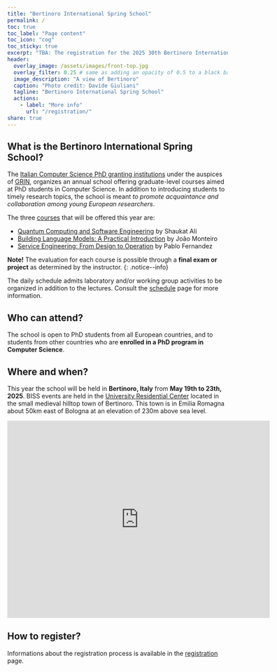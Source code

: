 ```yaml
---
title: "Bertinoro International Spring School"
permalink: /
toc: true
toc_label: "Page content"
toc_icon: "cog"
toc_sticky: true
excerpt: "TBA: The registration for the 2025 30th Bertinoro International Spring School edition."
header:
  overlay_image: /assets/images/front-top.jpg
  overlay_filter: 0.25 # same as adding an opacity of 0.5 to a black background
  image_description: "A view of Bertinoro"
  caption: "Photo credit: Davide Giuliani"
  tagline: "Bertinoro International Spring School"
  actions:
    - label: "More info"
      url: "/registration/"
share: true
---
```


## What is the Bertinoro International Spring School?

The [Italian Computer Science PhD granting institutions](http://www.disi.unige.it/dottorato/coordinamento/) under the auspices of [GRIN](http://www.grin-informatica.it/), organizes an annual school offering graduate-level courses aimed at PhD students in Computer Science.
In addition to introducing students to timely research topics, the school is meant _to promote acquaintance and collaboration among young European researchers_.

The three [courses](courses) that will be offered this year are:

* [Quantum Computing and Software Engineering](courses#quantum-computing-and-software-engineering) by Shaukat Ali
* [Building Language Models: A Practical Introduction](courses#building-language-models-a-practical-introduction) by João Monteiro
* [Service Engineering: From Design to Operation](courses#service-engineering-from-design-to-operation) by Pablo Fernandez

**Note!** The evaluation for each course is possible through a **final exam or project** as determined by the instructor.
{: .notice--info}

The daily schedule admits laboratory and/or working group activities to be organized in addition to the lectures.
Consult the [schedule](schedule) page for more information.

## Who can attend?

The school is open to PhD students from all European countries, and to students from other countries who are **enrolled in a PhD program in Computer Science**.

## Where and when?

This year the school will be held in **Bertinoro, Italy** from **May 19th to 23th, 2025**.
BISS events are held in the [University Residential Center](https://www.ceub.it/location/?lang=en) located in the small medieval hilltop town of Bertinoro. 
This town is in Emilia Romagna about 50km east of Bologna at an elevation of 230m above sea level.

<iframe src="https://www.google.com/maps/embed?pb=!1m18!1m12!1m3!1d2862.888993382674!2d12.131010015738331!3d44.14753342834179!2m3!1f0!2f0!3f0!3m2!1i1024!2i768!4f13.1!3m3!1m2!1s0x132ca6e9de635fa7%3A0xb7cdfe60f2c86210!2sCEUB%20Bertinoro!5e0!3m2!1sit!2sit!4v1676035800907!5m2!1sit!2sit" width="600" height="450" style="border:0;" allowfullscreen="" loading="lazy" referrerpolicy="no-referrer-when-downgrade"></iframe>

## How to register?

Informations about the registration process is available in the [registration](registration) page.
